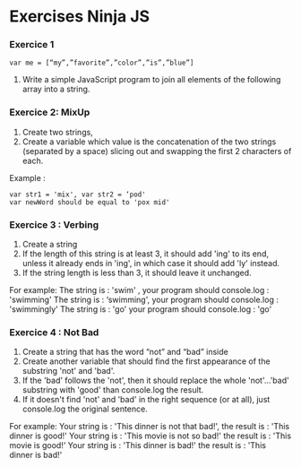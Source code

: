 <!---Tags=["string"]--->

# Exercises Ninja JS

### Exercice 1
`var me = [“my”,”favorite”,”color”,”is”,”blue”]`
1. Write a simple JavaScript program to join all elements of the following array into a string. 

### Exercice 2:  MixUp
1. Create two strings,
2. Create a variable which value is the concatenation of the two strings (separated by a space) slicing out and swapping the first 2 characters of each. 

Example :
```
var str1 = 'mix', var str2 = ‘pod' 
var newWord should be equal to 'pox mid'
```

### Exercice 3 : Verbing
1. Create a string 
2. If the length of this string is at least 3, it should add 'ing' to its end, unless it already ends in 'ing', in which case it should add 'ly' instead. 
3.	If the string length is less than 3, it should leave it unchanged. 

For example:
  The string is : 'swim' , your program should console.log : 'swimming'
  The string is : ‘swimming', your program should console.log : 'swimmingly'
  The string is : 'go' your program should console.log : 'go'

### Exercice 4 : Not Bad
1. Create a string that has the word “not” and “bad” inside
2. Create another variable that should find the first appearance of the substring 'not' and 'bad'.
3. If the 'bad' follows the 'not', then it should replace the whole 'not'...'bad' substring with 'good' than console.log the result.
4. If it doesn't find 'not' and 'bad' in the right sequence (or at all), just console.log the original sentence.

For example:
  Your string is : 'This dinner is not that bad!', the result is : 'This dinner is good!'
  Your string is : 'This movie is not so bad!' the result is : 'This movie is good!'
  Your string is : 'This dinner is bad!' the result is : 'This dinner is bad!'



    


